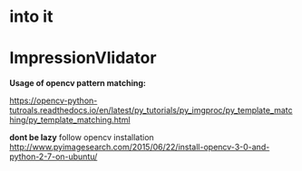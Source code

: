 # into it

# ImpressionVlidator
**Usage of opencv pattern matching:**

https://opencv-python-tutroals.readthedocs.io/en/latest/py_tutorials/py_imgproc/py_template_matching/py_template_matching.html

**dont be lazy**
follow opencv installation
http://www.pyimagesearch.com/2015/06/22/install-opencv-3-0-and-python-2-7-on-ubuntu/